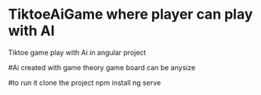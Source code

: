 # TiktoeAiGame where player can play with AI
Tiktoe game play with Ai in angular project


#Ai created with game theory
game board can be anysize 

#to run it clone the project 
npm install
ng serve
